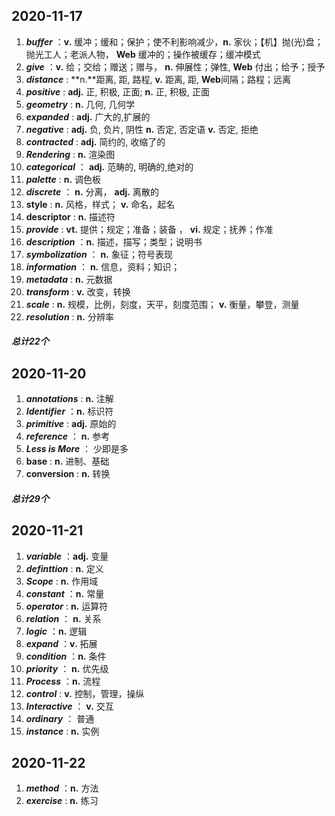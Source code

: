 ## 2020-11-17 

1. ***buffer*** ：**v.**  缓冲；缓和；保护；使不利影响减少，**n.**  家伙；【机】抛(光)盘；抛光工人；老派人物， **Web**   缓冲的；操作被缓存；缓冲模式
2. ***give*** ：**v.**  给；交给；赠送；赠与， **n.**   伸展性；弹性,  **Web**    付出；给予；授予
3. ***distance*** : **n.**距离, 距, 路程,   **v.**  距离, 距,   **Web**间隔；路程；远离
4. ***positive*** : **adj.**   正, 积极, 正面;   **n.** 正, 积极, 正面
5. ***geometry*** : **n.** 几何, 几何学
6. ***expanded*** : **adj.**   广大的,扩展的
7. ***negative*** : **adj.**  负, 负片, 阴性 **n.**  否定, 否定语 **v.** 否定, 拒绝
8. ***contracted*** : **adj.**  简约的, 收缩了的
9. ***Rendering*** : **n.** 渲染图
10. ***categorical*** ： **adj.**  范畴的, 明确的,绝对的
11. ***palette*** : **n.** 调色板
12. ***discrete*** ： **n.** 分离，  **adj.**  离散的
13. **style** : **n.** 风格，样式；  **v.**  命名，起名
14. **descriptor** : **n.** 描述符
15. ***provide*** : **vt.** 提供；规定；准备；装备   ，  **vi.** 规定；抚养；作准
16. ***description*** ：**n.** 描述，描写；类型；说明书
17. ***symbolization*** ： **n.** 象征；符号表现 
18. ***information*** ： **n.** 信息，资料；知识；
19. ***metadata*** : **n.** 元数据
20. ***transform*** : **v.** 改变，转换
21. ***scale*** : **n.** 规模，比例，刻度，天平，刻度范围； **v.** 衡量，攀登，测量
22. ***resolution*** : **n.** 分辨率

##### 总计22个



## 2020-11-20

1. ***annotations*** : **n.** 注解
2. ***Identifier*** ：**n.** 标识符
3. ***primitive*** : **adj.** 原始的
4. ***reference*** ： **n.** 参考
5. ***Less is More*** ： 少即是多
6. **base** : **n.** 进制、基础
7. **conversion** : **n.** 转换

##### 总计29个



## 2020-11-21

1. ***variable*** ：**adj.** 变量
2. ***definttion*** : **n.** 定义
3. ***Scope*** : **n.** 作用域
4. ***constant*** ：**n.** 常量
5. ***operator*** : **n.** 运算符
6. ***relation*** ： **n.** 关系
7. ***logic*** ：**n.** 逻辑
8. ***expand*** ：**v.** 拓展
9. ***condition*** ：**n.** 条件
10. ***priority*** ： **n.** 优先级
11. ***Process*** ：**n.** 流程
12. ***control*** : **v.** 控制，管理，操纵
13. ***Interactive*** ： **v.** 交互
14. ***ordinary*** ： 普通
15. ***instance*** : **n.** 实例



## 2020-11-22

1. ***method*** ：**n.** 方法
2. ***exercise*** : **n.** 练习